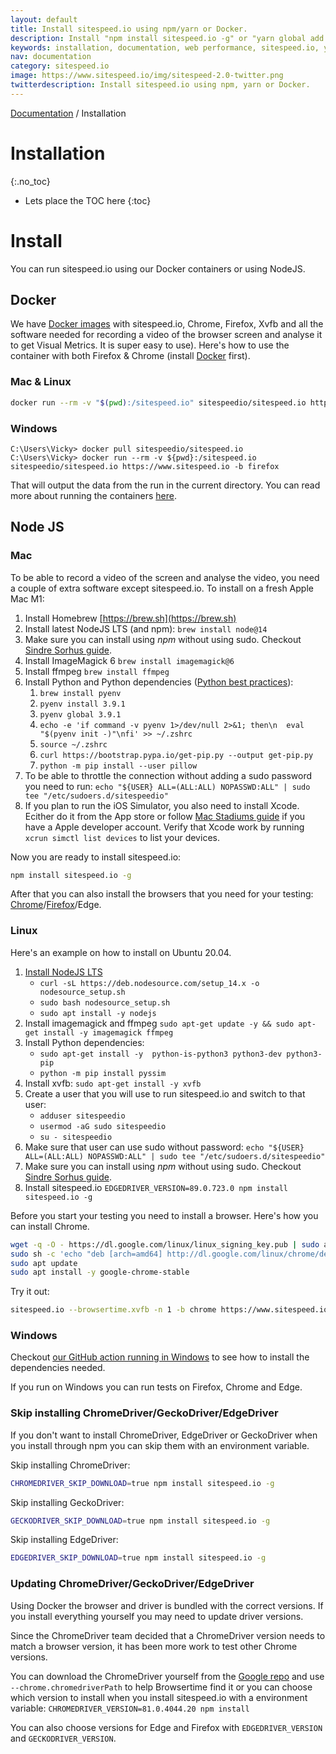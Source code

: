```yaml
---
layout: default
title: Install sitespeed.io using npm/yarn or Docker.
description: Install "npm install sitespeed.io -g" or "yarn global add sitespeed.io".
keywords: installation, documentation, web performance, sitespeed.io, yarn, npm, docker
nav: documentation
category: sitespeed.io
image: https://www.sitespeed.io/img/sitespeed-2.0-twitter.png
twitterdescription: Install sitespeed.io using npm, yarn or Docker.
---
```

[Documentation](/documentation/sitespeed.io/) / Installation

# Installation
{:.no_toc}

* Lets place the TOC here
{:toc}

# Install
You can run sitespeed.io using our Docker containers or using NodeJS.

## Docker

We have [Docker images](https://hub.docker.com/r/sitespeedio/sitespeed.io/) with sitespeed.io, Chrome, Firefox, Xvfb and all the software needed for recording a video of the browser screen and analyse it to get Visual Metrics. It is super easy to use). Here's how to use the container with both Firefox & Chrome (install [Docker](https://docs.docker.com/install/) first).

### Mac & Linux

~~~bash
docker run --rm -v "$(pwd):/sitespeed.io" sitespeedio/sitespeed.io https://www.sitespeed.io -b firefox
~~~

### Windows

~~~
C:\Users\Vicky> docker pull sitespeedio/sitespeed.io
C:\Users\Vicky> docker run --rm -v ${pwd}:/sitespeed.io sitespeedio/sitespeed.io https://www.sitespeed.io -b firefox
~~~

That will output the data from the run in the current directory. You can read more about running the containers [here](/documentation/sitespeed.io/docker/).

## Node JS

### Mac
To be able to record a video of the screen and analyse the video, you need a couple of extra software except sitespeed.io. To install on a fresh Apple Mac M1:

1. Install Homebrew [https://brew.sh](https://brew.sh)
2. Install latest NodeJS LTS (and npm):
    `brew install node@14`
3. Make sure you can install using *npm* without using sudo. Checkout [Sindre Sorhus guide](https://github.com/sindresorhus/guides/blob/master/npm-global-without-sudo.md).
4. Install ImageMagick 6
    `brew install imagemagick@6`
5. Install ffmpeg
    `brew install ffmpeg`
6. Install Python and Python dependencies ([Python best practices](https://opensource.com/article/19/5/python-3-default-mac)):
    1. `brew install pyenv` 
    2. `pyenv install 3.9.1`
    3. `pyenv global 3.9.1`
    4. `echo -e 'if command -v pyenv 1>/dev/null 2>&1; then\n  eval "$(pyenv init -)"\nfi' >> ~/.zshrc`
    5. `source ~/.zshrc`
    6. `curl https://bootstrap.pypa.io/get-pip.py --output get-pip.py`
    7. `python -m pip install --user pillow`
7. To be able to throttle the connection without adding a sudo password you need to run:
    `echo "${USER} ALL=(ALL:ALL) NOPASSWD:ALL" | sudo tee "/etc/sudoers.d/sitespeedio"`
8. If you plan to run the iOS Simulator, you also need to install Xcode. Ecither do it from the App store or follow [Mac Stadiums guide](https://docs.macstadium.com/docs/install-osx-build-tools) if you have a Apple developer account. Verify that Xcode work by running `xcrun simctl list devices` to list your devices.

Now you are ready to install sitespeed.io:
~~~bash
npm install sitespeed.io -g
~~~

After that you can also install the browsers that you need for your testing: [Chrome](https://www.google.com/chrome/)/[Firefox](https://www.mozilla.org/en-GB/firefox/new/)/Edge.

### Linux

Here's an example on how to install on Ubuntu 20.04. 

1. [Install NodeJS LTS ](https://www.digitalocean.com/community/tutorials/how-to-install-node-js-on-ubuntu-20-04)
    * `curl -sL https://deb.nodesource.com/setup_14.x -o nodesource_setup.sh`
    * `sudo bash nodesource_setup.sh`
    * `sudo apt install -y nodejs`
2. Install imagemagick and ffmpeg `sudo apt-get update -y && sudo apt-get install -y imagemagick ffmpeg`
3. Install Python dependencies:
    * `sudo apt-get install -y  python-is-python3 python3-dev python3-pip`  
    * `python -m pip install pyssim`
4. Install xvfb: `sudo apt-get install -y xvfb`
5. Create a user that you will use to run sitespeed.io and switch to that user:
    * `adduser sitespeedio`
    * `usermod -aG sudo sitespeedio`
    * `su - sitespeedio`
6. Make sure that user can use sudo without password: `echo "${USER} ALL=(ALL:ALL) NOPASSWD:ALL" | sudo tee "/etc/sudoers.d/sitespeedio"`
7. Make sure you can install using *npm* without using sudo. Checkout [Sindre Sorhus guide](https://github.com/sindresorhus/guides/blob/master/npm-global-without-sudo.md).
8. Install sitespeed.io `EDGEDRIVER_VERSION=89.0.723.0 npm install sitespeed.io -g`

Before you start your testing you need to install a browser. Here's how you can install Chrome.

~~~bash
wget -q -O - https://dl.google.com/linux/linux_signing_key.pub | sudo apt-key add -
sudo sh -c 'echo "deb [arch=amd64] http://dl.google.com/linux/chrome/deb/ stable main" >> /etc/apt/sources.list.d/google-chrome.list'
sudo apt update
sudo apt install -y google-chrome-stable
~~~

Try it out:

~~~bash
sitespeed.io --browsertime.xvfb -n 1 -b chrome https://www.sitespeed.io --video --visualMetrics
~~~

### Windows

Checkout [our GitHub action running in Windows](https://github.com/sitespeedio/browsertime/blob/main/.github/workflows/windows.yml) to see how to install the dependencies needed.

If you run on Windows you can run tests on Firefox, Chrome and Edge.

### Skip installing ChromeDriver/GeckoDriver/EdgeDriver
If you don't want to install ChromeDriver, EdgeDriver or GeckoDriver when you install through npm you can skip them with an environment variable.

Skip installing ChromeDriver:

~~~bash
CHROMEDRIVER_SKIP_DOWNLOAD=true npm install sitespeed.io -g
~~~

Skip installing GeckoDriver:

~~~bash
GECKODRIVER_SKIP_DOWNLOAD=true npm install sitespeed.io -g
~~~

Skip installing EdgeDriver:

~~~bash
EDGEDRIVER_SKIP_DOWNLOAD=true npm install sitespeed.io -g
~~~

### Updating ChromeDriver/GeckoDriver/EdgeDriver

Using Docker the browser and driver is bundled with the correct versions. If you install everything yourself you may need to update driver versions.

Since the ChromeDriver team decided that a ChromeDriver version needs to match a browser version, it has been more work to test other Chrome versions.

You can download the ChromeDriver yourself from the [Google repo](https://chromedriver.storage.googleapis.com/index.html) and use ```--chrome.chromedriverPath``` to help Browsertime find it or you can choose which version to install when you install sitespeed.io with a environment variable: 
```CHROMEDRIVER_VERSION=81.0.4044.20 npm install ```

You can also choose versions for Edge and Firefox with `EDGEDRIVER_VERSION` and `GECKODRIVER_VERSION`.
